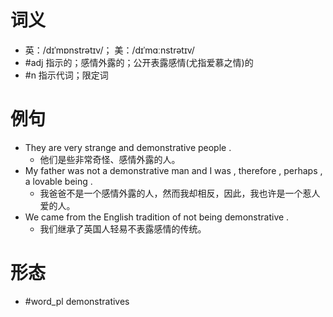 # 词义
- 英：/dɪˈmɒnstrətɪv/； 美：/dɪˈmɑːnstrətɪv/
- #adj 指示的；感情外露的；公开表露感情(尤指爱慕之情)的
- #n 指示代词；限定词
# 例句
- They are very strange and demonstrative people .
	- 他们是些非常奇怪、感情外露的人。
- My father was not a demonstrative man and I was , therefore , perhaps , a lovable being .
	- 我爸爸不是一个感情外露的人，然而我却相反，因此，我也许是一个惹人爱的人。
- We came from the English tradition of not being demonstrative .
	- 我们继承了英国人轻易不表露感情的传统。
# 形态
- #word_pl demonstratives
